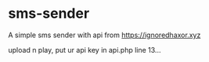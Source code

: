 # sms-sender
A simple sms sender with api from https://ignoredhaxor.xyz

upload n play, put ur api key in api.php line 13...
